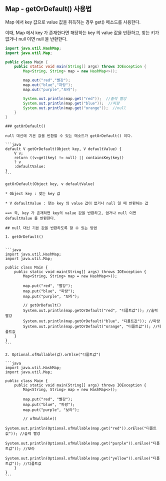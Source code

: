 ## Map - getOrDefault() 사용법

Map 에서 key 값으로 value 값을 취득하는 경우 get() 메소드를 사용한다.

이때, Map 에서 key 가 존재한다면 해당하는 key 의 value 값을 반환하고, 찾는 키가 없거나 null 이면 null 을 반환한다.

```java
import java.util.HashMap;
import java.util.Map;

public class Main {
    public static void main(String[] args) throws IOException {
        Map<String, String> map = new HashMap<>();

        map.out("red","빨강");
        map.out("blue","파랑");
        map.out("purple","보라");

        System.out.println(map.get("red"));  //출력 빨강
        System.out.println(map.get("blue"));  //파랑
        System.out.println(map.get("orange"));  //null
    }
}
```

    ### getOrDefault() 

    null 대신에 기본 값을 반환할 수 있는 메소드가 getOrDefault() 이다.

    ```java
    default V getOrDefault(Object key, V defaultValue) {
        V v;
        return ((v=get(key) != null) || containsKey(key))
        ? v
        :defaultValue:
    }
    ```

    getOrDefault(Object key, v defaultValue)

    * Object key : 찾는 key 값

    * V defaultValue : 찾는 key 의 value 값이 없거나 null 일 때 반환하는 값

    ==> 즉, key 가 존재하면 key의 value 값을 반환하고, 없거나 null 이면 defaultValue 를 반환한다.

    ## null 대신 기본 값을 반환하도록 할 수 있는 방법

    1. getOrDefault()


    ```java
    import java.util.HashMap;
    import java.util.Map;

    public class Main {
        public static void main(String[] args) throws IOException {
            Map<String, String> map = new HashMap<>();
    
            map.put("red", "빨강");
            map.put("blue", "파랑");
            map.put("purple", "보라");
    
            // getOrDefault()
            System.out.println(map.getOrDefault("red", "디폴트값")); //출력 빨강
            System.out.println(map.getOrDefault("blue", "디폴트값")); //파랑
            System.out.println(map.getOrDefault("orange", "디폴트값")); //디폴트값
        }
    }
    ```

    2. Optional.ofNullable(값).orElse("디폴트값")

    ```java
    import java.util.HashMap;
    import java.util.Map;

    public class Main {
        public static void main(String[] args) throws IOException {
            Map<String, String> map = new HashMap<>();
    
            map.put("red", "빨강");
            map.put("blue", "파랑");
            map.put("purple", "보라");
    
            // ofNullable()
            System.out.println(Optional.ofNullable(map.get("red")).orElse("디폴트값")); //출력 빨강
            System.out.println(Optional.ofNullable(map.get("purple")).orElse("디폴트값")); //보라
            System.out.println(Optional.ofNullable(map.get("yellow")).orElse("디폴트값")); //디폴트값
        }
    }
    ```

